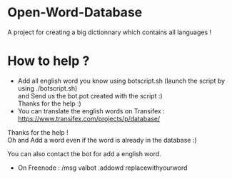 # Open-Word-Database
  
A project for creating a big dictionnary which contains all languages !

# How to help ?

  
 - Add all english word you know using botscript.sh (launch the script by using ./botscript.sh)  
 and Send us the bot.pot created with the script :)  
 Thanks for the help :)
 - You can translate the english words on Transifex : https://www.transifex.com/projects/p/database/
  
  
Thanks for the help !  
Oh and Add a word even if the word is already in the database :)
  
  
You can also contact the bot for add a english word.
- On Freenode : /msg valbot .addowd replacewithyourword
